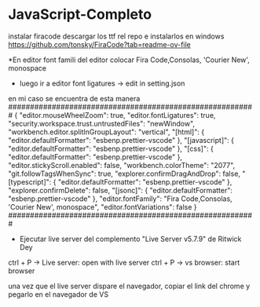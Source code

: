 # JavaScript-Completo

instalar firacode
descargar los ttf rel repo e instalarlos en windows
https://github.com/tonsky/FiraCode?tab=readme-ov-file

*En editor font famili del editor colocar
Fira Code,Consolas, 'Courier New', monospace
* luego ir a editor font ligatures -> edit in setting.json

en mi caso se encuentra de esta manera 
#########################################################
{
    "editor.mouseWheelZoom": true,
    "editor.fontLigatures": true,
    "security.workspace.trust.untrustedFiles": "newWindow",
    "workbench.editor.splitInGroupLayout": "vertical",
    "[html]": {
        "editor.defaultFormatter": "esbenp.prettier-vscode"
    },
    "[javascript]": {
        "editor.defaultFormatter": "esbenp.prettier-vscode"
    },
    "[css]": {
        "editor.defaultFormatter": "esbenp.prettier-vscode"
    },
    "editor.stickyScroll.enabled": false,
    "workbench.colorTheme": "2077",
    "git.followTagsWhenSync": true,
    "explorer.confirmDragAndDrop": false,
    "[typescript]": {
        "editor.defaultFormatter": "esbenp.prettier-vscode"
    },
    "explorer.confirmDelete": false,
    "[jsonc]": {
        "editor.defaultFormatter": "esbenp.prettier-vscode"
    },
    "editor.fontFamily": "Fira Code,Consolas, 'Courier New', monospace",
    "editor.fontVariations": false
}
#########################################################

* Ejecutar live server del complemento "Live Server v5.7.9" de Ritwick Dey

ctrl + P -> Live server: open with live server
ctrl + P -> vs browser: start browser

una vez que el live server dispare el navegador, copiar el link del chrome y pegarlo en el navegador de VS